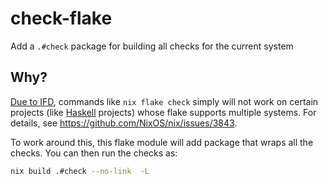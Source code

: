 # check-flake
Add a `.#check` package for building all checks for the current system

## Why?

[Due to IFD](https://nixos.wiki/wiki/Haskell#IFD_and_Haskell), commands like `nix flake check` simply will not work on certain projects (like [Haskell](https://github.com/srid/haskell-flake) projects) whose flake supports multiple systems. For details, see https://github.com/NixOS/nix/issues/3843.

To work around this, this flake module will add package that wraps all the checks. You can then run the checks as:

```sh
nix build .#check --no-link  -L
```

